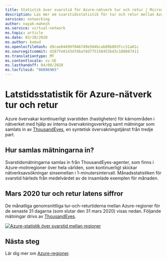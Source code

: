 ```yaml
---
title: Statistik över svarstid för Azure-nätverk tur och retur | Microsoft-dokument
description: Läs mer om svarstidsstatistik för tur och retur mellan Azure-regioner.
services: networking
author: nayak-mahesh
ms.service: virtual-network
ms.topic: article
ms.date: 03/10/2020
ms.author: kumud
ms.openlocfilehash: d9cae04499f046749e504bcab89b893fcc31a81c
ms.sourcegitcommit: d187fe0143d7dbaf8d775150453bd3c188087411
ms.translationtype: MT
ms.contentlocale: sv-SE
ms.lasthandoff: 04/08/2020
ms.locfileid: "80886965"
---
```

# <a name="azure-network-round-trip-latency-statistics"></a>Latstidsstatistik för Azure-nätverk tur och retur

Azure övervakar kontinuerligt svarstiden (hastigheten) för kärnområden i nätverket med hjälp av interna övervakningsverktyg samt mätningar som samlats in av [ThousandEyes](https://thousandeyes.com), en syntetisk övervakningstjänst från tredje part.

## <a name="how-are-the-measurements-collected"></a>Hur samlas mätningarna in?

Svarstidsmätningarna samlas in från ThousandEyes-agenter, som finns i Azure-molnregioner över hela världen, som kontinuerligt skickar nätverksavsökningar sinsemellan i 1-minutersintervall. Månadsstatistiken för svarstid härleds från medelvärdet av de insamlade exemplen för månaden.

## <a name="march-2020-round-trip-latency-figures"></a>Mars 2020 tur och retur latens siffror

De månatliga genomsnittliga tur-och-returtiderna mellan Azure-regioner för de senaste 31 dagarna (som slutar den 31 mars 2020) visas nedan. Följande mätningar drivs av [ThousandEyes](https://thousandeyes.com).

[![Azure-statistik över svarstid mellan regioner](media/azure-network-latency/azure-network-latency.png)](media/azure-network-latency/azure-network-latency.png#lightbox)

## <a name="next-steps"></a>Nästa steg

Lär dig mer om [Azure-regioner](https://azure.microsoft.com/global-infrastructure/regions/).
